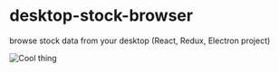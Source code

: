 # desktop-stock-browser
browse stock data from your desktop (React, Redux, Electron project)  

![Cool thing](http://i.imgur.com/Z5Sff8T.png)
